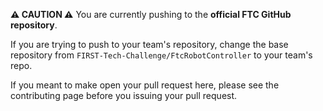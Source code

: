 **⚠️ CAUTION ⚠️**
You are currently pushing to the **official FTC GitHub repository**.

If you are trying to push to your team's repository, change the base repository from `FIRST-Tech-Challenge/FtcRobotController` to your team's repo.

If you meant to make open your pull request here, please see the contributing page before you issuing your pull request.

